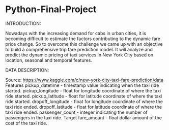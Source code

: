 # Python-Final-Project


INTRODUCTION: 

Nowadays with the increasing demand for cabs in urban cities, it is becoming difficult to estimate the factors contributing to the dynamic fare price change. So to overcome this challenge we came up with an objective to build a comprehensive trip fare prediction model. It will analyze and predict the dynamic pricing of taxi services in New York City based on location, seasonal and temporal features. 

DATA DESCRIPTION:

Source:
https://www.kaggle.com/c/new-york-city-taxi-fare-prediction/data
Features 
pickup_datetime - timestamp value indicating when the taxi ride started.
pickup_longitude - float for longitude coordinate of where the taxi ride started. 
pickup_latitude - float for latitude coordinate of where the taxi ride started. 
dropoff_longitude - float for longitude coordinate of where the taxi ride ended. 
dropoff_latitude - float for latitude coordinate of where the taxi ride ended. 
passenger_count - integer indicating the number of passengers in the taxi ride. 
Target 
fare_amount - float dollar amount of the cost of the taxi ride.
